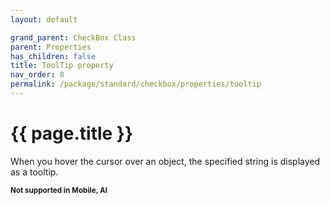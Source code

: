 ```yaml
---
layout: default

grand_parent: CheckBox Class
parent: Properties
has_children: false
title: ToolTip property
nav_order: 8
permalink: /package/standard/checkbox/properties/tooltip
---
```

# {{ page.title }}

When you hover the cursor over an object, the specified string is displayed as a tooltip.

**<small>Not supported in Mobile, AI</small>**